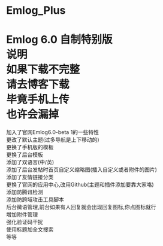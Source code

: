 # Emlog_Plus
Emlog 6.0  自制特别版  
说明  
如果下载不完整   
请去博客下载     
毕竟手机上传  
也许会漏掉  
================    
加入了官网Emlog6.0-beta 1的一些特性  
更改了默认主题(过多导航是上下移动的)  
更换了手机版的模板  
更换了后台模板  
添加了双语言(中/英)  
添加了后台发帖时首页自定义缩略图(插入自定义或者附件的图片)  
添加了友情链接分类  
更换了官网的应用中心,改用Github(主题和插件添加要靠大家咯)   
添加防腾讯检测   
添加防跨域攻击工具脚本    
后台微语管理,前台如果有人回复就会出现回复图标,你点图标就行   
增加附件管理    
强化验证码干扰   
使用标题加全文搜索   
等等  
